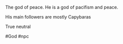The god of peace. He is a god of pacifism and peace.

His main followers are mostly Capybaras

True neutral

#God #npc  